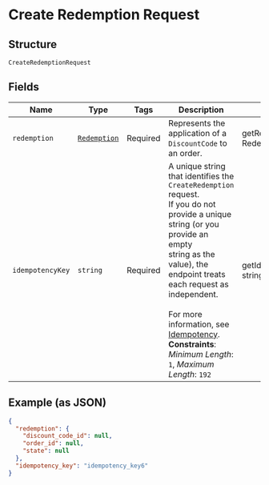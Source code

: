 
# Create Redemption Request

## Structure

`CreateRedemptionRequest`

## Fields

| Name | Type | Tags | Description | Getter | Setter |
|  --- | --- | --- | --- | --- | --- |
| `redemption` | [`Redemption`](../../doc/models/redemption.md) | Required | Represents the application of a `DiscountCode` to an order. | getRedemption(): Redemption | setRedemption(Redemption redemption): void |
| `idempotencyKey` | `string` | Required | A unique string that identifies the `CreateRedemption` request.<br>If you do not provide a unique string (or you provide an empty<br>string as the value), the endpoint treats each request as<br>independent.<br><br>For more information, see [Idempotency](https://developer.squareup.com/docs/working-with-apis/idempotency).<br>**Constraints**: *Minimum Length*: `1`, *Maximum Length*: `192` | getIdempotencyKey(): string | setIdempotencyKey(string idempotencyKey): void |

## Example (as JSON)

```json
{
  "redemption": {
    "discount_code_id": null,
    "order_id": null,
    "state": null
  },
  "idempotency_key": "idempotency_key6"
}
```

